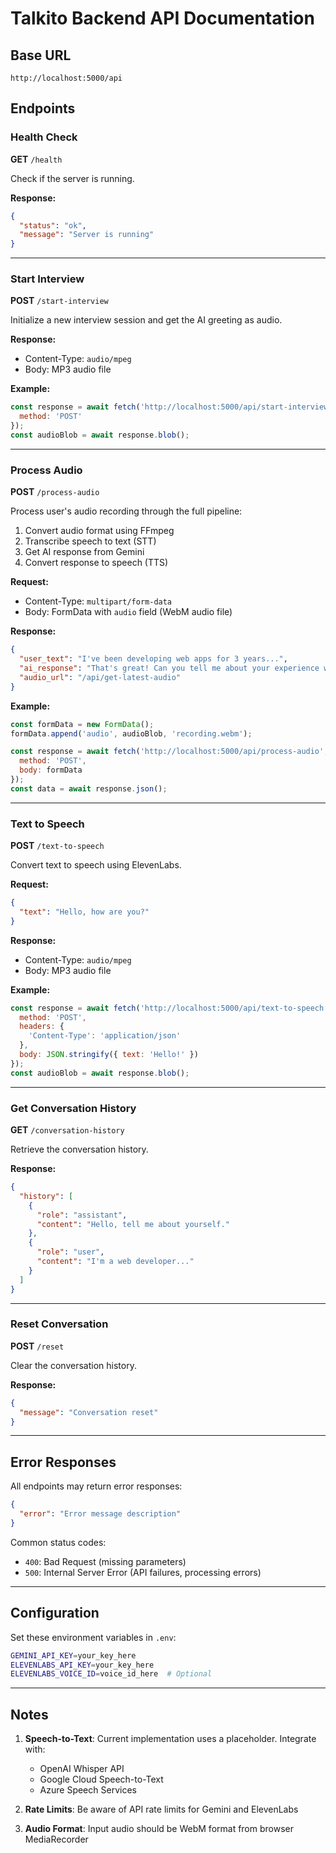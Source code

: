 # Talkito Backend API Documentation

## Base URL
```
http://localhost:5000/api
```

## Endpoints

### Health Check
**GET** `/health`

Check if the server is running.

**Response:**
```json
{
  "status": "ok",
  "message": "Server is running"
}
```

---

### Start Interview
**POST** `/start-interview`

Initialize a new interview session and get the AI greeting as audio.

**Response:**
- Content-Type: `audio/mpeg`
- Body: MP3 audio file

**Example:**
```javascript
const response = await fetch('http://localhost:5000/api/start-interview', {
  method: 'POST'
});
const audioBlob = await response.blob();
```

---

### Process Audio
**POST** `/process-audio`

Process user's audio recording through the full pipeline:
1. Convert audio format using FFmpeg
2. Transcribe speech to text (STT)
3. Get AI response from Gemini
4. Convert response to speech (TTS)

**Request:**
- Content-Type: `multipart/form-data`
- Body: FormData with `audio` field (WebM audio file)

**Response:**
```json
{
  "user_text": "I've been developing web apps for 3 years...",
  "ai_response": "That's great! Can you tell me about your experience with React?",
  "audio_url": "/api/get-latest-audio"
}
```

**Example:**
```javascript
const formData = new FormData();
formData.append('audio', audioBlob, 'recording.webm');

const response = await fetch('http://localhost:5000/api/process-audio', {
  method: 'POST',
  body: formData
});
const data = await response.json();
```

---

### Text to Speech
**POST** `/text-to-speech`

Convert text to speech using ElevenLabs.

**Request:**
```json
{
  "text": "Hello, how are you?"
}
```

**Response:**
- Content-Type: `audio/mpeg`
- Body: MP3 audio file

**Example:**
```javascript
const response = await fetch('http://localhost:5000/api/text-to-speech', {
  method: 'POST',
  headers: {
    'Content-Type': 'application/json'
  },
  body: JSON.stringify({ text: 'Hello!' })
});
const audioBlob = await response.blob();
```

---

### Get Conversation History
**GET** `/conversation-history`

Retrieve the conversation history.

**Response:**
```json
{
  "history": [
    {
      "role": "assistant",
      "content": "Hello, tell me about yourself."
    },
    {
      "role": "user",
      "content": "I'm a web developer..."
    }
  ]
}
```

---

### Reset Conversation
**POST** `/reset`

Clear the conversation history.

**Response:**
```json
{
  "message": "Conversation reset"
}
```

---

## Error Responses

All endpoints may return error responses:

```json
{
  "error": "Error message description"
}
```

Common status codes:
- `400`: Bad Request (missing parameters)
- `500`: Internal Server Error (API failures, processing errors)

---

## Configuration

Set these environment variables in `.env`:

```bash
GEMINI_API_KEY=your_key_here
ELEVENLABS_API_KEY=your_key_here
ELEVENLABS_VOICE_ID=voice_id_here  # Optional
```

---

## Notes

1. **Speech-to-Text**: Current implementation uses a placeholder. Integrate with:
   - OpenAI Whisper API
   - Google Cloud Speech-to-Text
   - Azure Speech Services

2. **Rate Limits**: Be aware of API rate limits for Gemini and ElevenLabs

3. **Audio Format**: Input audio should be WebM format from browser MediaRecorder

